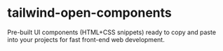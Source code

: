 # tailwind-open-components
Pre-built UI components (HTML+CSS snippets) ready to copy and paste into your projects for fast front-end web development.

